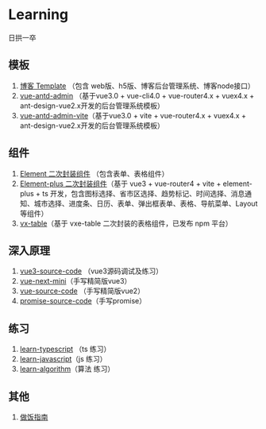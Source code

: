 # Learning
日拱一卒

## 模板

1. [博客 Template](https://github.com/jcyicai/vue-blog-template) （包含 web版、h5版、博客后台管理系统、博客node接口）
2. [vue-antd-admin](https://github.com/jcyicai/vue-antd-admin) （基于vue3.0 + vue-cli4.0 + vue-router4.x + vuex4.x + ant-design-vue2.x开发的后台管理系统模板）
3. [vue-antd-admin-vite](https://github.com/jcyicai/vue-antd-admin-vite)（基于vue3.0 + vite + vue-router4.x + vuex4.x + ant-design-vue2.x开发的后台管理系统模板）

## 组件

1. [Element 二次封装组件](https://github.com/jcyicai/Components) （包含表单、表格组件）
2. [Element-plus 二次封装组件](https://github.com/jcyicai/vue3-element-plus-component)（基于 vue3 + vue-router4 + vite + element-plus + ts 开发，包含图标选择、省市区选择、趋势标记、时间选择、消息通知、城市选择、进度条、日历、表单、弹出框表单、表格、导航菜单、Layout等组件）
3. [vx-table](https://github.com/jcyicai/vx-table)（基于 vxe-table 二次封装的表格组件，已发布 npm 平台）

## 深入原理

1. [vue3-source-code](https://github.com/jcyicai/vue3-source-code) （vue3源码调试及练习）
2. [vue-next-mini](https://github.com/jcyicai/vue-next-mini)（手写精简版vue3）
3. [vue-source-code](https://github.com/jcyicai/vue-source-code) （手写精简版vue2）
4. [promise-source-code](https://github.com/jcyicai/promise-source-code)（手写promise）

## 练习

1. [learn-typescript](https://github.com/jcyicai/learn-typescript) （ts 练习）
2. [learn-javascript](https://github.com/jcyicai/learn-javascript)（js 练习）
3. [learn-algorithm](https://github.com/jcyicai/learn-algorithm)（算法 练习）

## 其他

1. [做饭指南](https://github.com/jcyicai/Cookbook)
